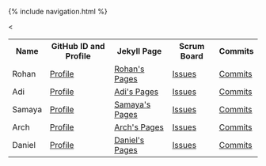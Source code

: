 {% include navigation.html %}


<table>
   <tr>
    <th>Name</th>
    <th>GitHub ID and Profile</th>
    <th>Jekyll Page</th>
    <th>Scrum Board</th>
    <th>Commits</th>
   </tr>
    <tr>
    <td>Rohan</td>
    <td><a href="https://github.com/RohanG326">Profile</a></td>
    <td><a href="https://rohang326.github.io/trimester3personalrepo/ ">Rohan's Pages</a></td>
    <td><a href="https://github.com/Archkitten/n224-quarter-finals/issues/assigned/RohanG326">Issues</a></td>
    <td><a href="">Commits</a></td>
  </tr>
  <tr>
    <td>Adi</td>
    <td><a href="https://github.com/Adi-K-Coding">Profile</a></td>
    <td><a href="https://adi-k-coding.github.io/Tri3-Adi/ ">Adi's Pages</a></td>
    <td><a href="https://github.com/Archkitten/n224-quarter-finals/issues/assigned/Adi-K-Coding">Issues</a></td>
    <td><a href="">Commits</a></td>
  </tr>
  <tr>
    <td>Samaya</td>
    <<td><a href="https://github.com/samayass">Profile</a></td>
    <td><a href="https://samayass.github.io/Tri3-Samaya/ ">Samaya's Pages</a></td>
    <td><a href="https://github.com/Archkitten/n224-quarter-finals/issues/assigned/samayass">Issues</a></td>
    <td><a href="">Commits</a></td>
  </tr>
  <tr>
    <td>Arch</td>
    <td><a href="https://github.com/Archkitten">Profile</a></td>
    <td><a href=" ">Arch's Pages</a></td>
    <td><a href="https://github.com/Archkitten/n224-quarter-finals/issues/assigned/danaylevy2004">Issues</a></td>
    <td><a href="">Commits</a></td>
  </tr>
  <tr>
    <td>Daniel</td>
    <td><a href="https://github.com/danaylevy2004">Profile</a></td>
    <td><a href=" ">Daniel's Pages</a></td>
    <td><a href="https://github.com/Archkitten/n224-quarter-finals/issues/assigned/danaylevy2004">Issues</a></td>
    <td><a href="">Commits</a></td>
  </tr>
  
 </table>
